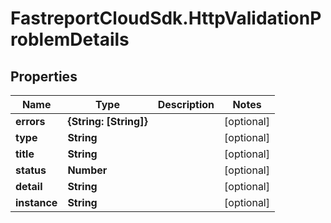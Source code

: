 # FastreportCloudSdk.HttpValidationProblemDetails

## Properties

Name | Type | Description | Notes
------------ | ------------- | ------------- | -------------
**errors** | **{String: [String]}** |  | [optional] 
**type** | **String** |  | [optional] 
**title** | **String** |  | [optional] 
**status** | **Number** |  | [optional] 
**detail** | **String** |  | [optional] 
**instance** | **String** |  | [optional] 


